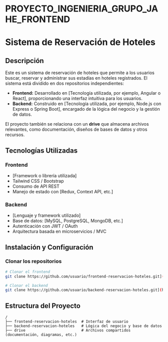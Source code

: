 # PROYECTO_INGENIERIA_GRUPO_JAHE_FRONTEND
# Sistema de Reservación de Hoteles

## Descripción
Este es un sistema de reservación de hoteles que permite a los usuarios buscar, reservar y administrar sus estadías en hoteles registrados. El sistema está dividido en dos repositorios independientes:

- **Frontend:** Desarrollado en [Tecnología utilizada, por ejemplo, Angular o React], proporcionando una interfaz intuitiva para los usuarios.
- **Backend:** Construido en [Tecnología utilizada, por ejemplo, Node.js con Express o Spring Boot], encargado de la lógica del negocio y la gestión de datos.

El proyecto también se relaciona con un **drive** que almacena archivos relevantes, como documentación, diseños de bases de datos y otros recursos.

## Tecnologías Utilizadas

### Frontend
- [Framework o librería utilizada]
- Tailwind CSS / Bootstrap
- Consumo de API REST
- Manejo de estado con [Redux, Context API, etc.]

### Backend
- [Lenguaje y framework utilizado]
- Base de datos: [MySQL, PostgreSQL, MongoDB, etc.]
- Autenticación con JWT / OAuth
- Arquitectura basada en microservicios / MVC

## Instalación y Configuración
### Clonar los repositorios
```bash
# Clonar el frontend
git clone https://github.com/usuario/frontend-reservacion-hoteles.git](https://github.com/Ernesto224/PROYECTO_INGENIERIA_GRUPO_JAHE_FRONTEND.git

# Clonar el backend
git clone https://github.com/usuario/backend-reservacion-hoteles.git](https://github.com/Ernesto224/PROYECTO_INGENIERIA_GRUPO_JAHE_BACKEND.git
```

## Estructura del Proyecto
```
/
├── frontend-reservacion-hoteles  # Interfaz de usuario
├── backend-reservacion-hoteles   # Lógica del negocio y base de datos
├── drive                         # Archivos compartidos (documentación, diagramas, etc.)
```

